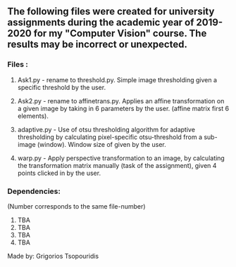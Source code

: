 ## The following files were created for university assignments during the academic year of 2019-2020 for my "Computer Vision" course. The results may be incorrect or unexpected.

### Files : 

1. Ask1.py - rename to threshold.py. Simple image thresholding given a specific threshold by the user. 
2. Ask2.py - rename to affinetrans.py. Applies an affine transformation on a given image by taking in 6 parameters by the user. (affine matrix first 6 elements).

3. adaptive.py - Use of otsu thresholding algorithm for adaptive thresholding by calculating pixel-specific otsu-threshold from a sub-image (window). Window size of given by the user.

4. warp.py - Apply perspective transformation to an image, by calculating the transformation matrix manually (task of the assignment), given 4 points clicked in by the user.

### Dependencies:
(Number corresponds to the same file-number)
1. TBA
2. TBA
3. TBA
4. TBA

Made by: Grigorios Tsopouridis

